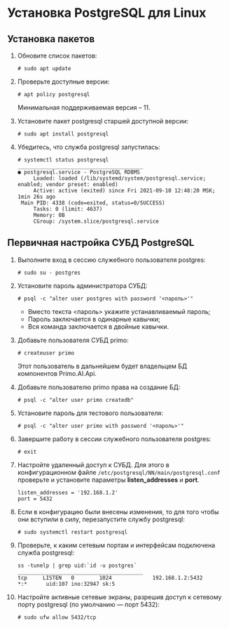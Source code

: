 # Установка PostgreSQL для Linux

## Установка пакетов

1.	Обновите список пакетов:
    ```
    # sudo apt update
    ```
1.	Проверьте доступные версии:
    ```
    # apt policy postgresql
    ```
    Минимальная поддерживаемая версия – 11.

1.	Установите пакет postgresql старшей доступной версии:
    ```
    # sudo apt install postgresql
    ```
1.	Убедитесь, что служба postgresql запустилась:
    ```
    # systemctl status postgresql
    ________________________________________
    ● postgresql.service - PostgreSQL RDBMS
         Loaded: loaded (/lib/systemd/system/postgresql.service; enabled; vendor preset: enabled)
         Active: active (exited) since Fri 2021-09-10 12:48:20 MSK; 1min 26s ago
     Main PID: 4338 (code=exited, status=0/SUCCESS)
         Tasks: 0 (limit: 4637)
         Memory: 0B
         CGroup: /system.slice/postgresql.service

## Первичная настройка СУБД PostgreSQL 

1.	Выполните вход в сессию служебного пользователя postgres:
    ```
    # sudo su - postgres
    ```
1.	Установите пароль администратора СУБД:
    ```
    # psql -c "alter user postgres with password '<пароль>'"
    ```
    *	Вместо текста \<пароль\> укажите устанавливаемый пароль;
    *	Пароль заключается в одинарные кавычки;
    *	Вся команда заключается в двойные кавычки.
1.	Добавьте пользователя СУБД primo:
    ```
    # createuser primo
    ```
    Этот пользователь в дальнейшем будет владельцем БД компонентов Primo.AI.Api.

1.	Добавьте пользователю primo права на создание БД:
    ```
    # psql -c "alter user primo createdb"
    ```
1.	Установите пароль для тестового пользователя:
    ```
    # psql -c "alter user primo with password '<пароль>'"
    ```
1.	Завершите работу в сессии служебного пользователя postgres:
    ```
    # exit
    ```
1.	Наcтройте удаленный доступ к СУБД. Для этого в конфигурационном файле `/etc/postgresql/NN/main/postgresql.conf` проверьте и установите параметры **listen_addresses** и **port**. 
    ```
    listen_addresses = '192.168.1.2'
    port = 5432
    ```
1.	Если в конфигурацию были внесены изменения, то для того чтобы они вступили в силу, перезапустите службу postgresql:
    ```
    # sudo systemctl restart postgresql
    ```
1.	Проверьте, к каким сетевым портам и интерфейсам подключена служба postgresql:
    ```
    ss -tunelp | grep uid:`id -u postgres`
    ________________________________________
    tcp     LISTEN   0        1024             192.168.1.2:5432          *:*      uid:107 ino:32947 sk:5
    ```
1.	Настройте активные сетевые экраны, разрешив доступ к сетевому порту postgresql (по умолчанию — порт 5432):
    ```
    # sudo ufw allow 5432/tcp
    ```



